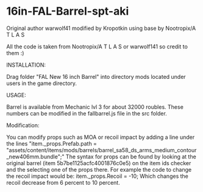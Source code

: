 # 16in-FAL-Barrel-spt-aki

Original author warwolf41 modified by Kropotkin using base by Nootropix/A T L A S

All the code is taken from Nootropix/A T L A S or warwolf141 so credit to them :)

INSTALLATION:

Drag folder "FAL New 16 inch Barrel" into directory mods located under users in the game directory.

USAGE:

Barrel is available from Mechanic lvl 3 for about 32000 roubles. These numbers can be modified in the fallbarrel.js file in the src folder.

Modification:

You can modify props such as MOA or recoil impact by adding a line under the lines "item._props.Prefab.path = "assets/content/items/mods/barrels/barrel_sa58_ds_arms_medium_contour_new406mm.bundle";"
The syntax for props can be found by looking at the original barrel (item 5b7be1125acfc4001876c0e5) on the item ids checker and the selecting one of the props there.
For example the code to change the recoil impact would be:
item._props.Recoil = -10;
Which changes the recoil decrease from 6 percent to 10 percent.
